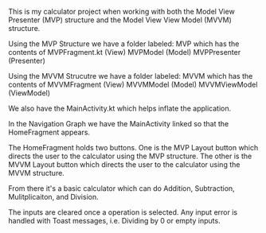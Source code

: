 This is my calculator project when working with both the Model View Presenter (MVP) structure and the Model View View Model (MVVM) structure.

Using the MVP Structure we have a folder labeled:
MVP which has the contents of
MVPFragment.kt (View)
MVPModel (Model)
MVPPresenter (Presenter)

Using the MVVM Strucutre we have a folder labeled:
MVVM which has the contents of
MVVMFragment (View)
MVVMModel (Model)
MVVMViewModel (ViewModel)

We also have the MainActivity.kt which helps inflate the application.

In the Navigation Graph we have the MainActivity linked so that the HomeFragment appears.

The HomeFragment holds two buttons.
One is the MVP Layout button which directs the user to the calculator using the MVP structure.
The other is the MVVM Layout button which directs the user to the calculator using the MVVM structure.

From there it's a basic calculator which can do Addition, Subtraction, Mulitplicaiton, and Division.

The inputs are cleared once a operation is selected.
Any input error is handled with Toast messages, i.e. Dividing by 0 or empty inputs.
